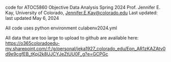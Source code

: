 code for ATOC5860 Objective Data Analysis Spring 2024
Prof. Jennifer E. Kay, University of Colorado, Jennifer.E.Kay@colorado.edu 
Last updated: last updated May 6, 2024

All code uses python environment culabenv2024.yml

All data that are too large to upload to github are available here: https://o365coloradoedu-my.sharepoint.com/:f:/g/personal/jeka1927_colorado_edu/Epn_AR1zKAZAtv0d9e9cgfEB_tKpj2k8UJCYJeZtUU0F_g?e=GCPGc
